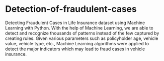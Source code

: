 # Detection-of-fraudulent-cases
Detecting Fraudulent Cases in Life Insurance dataset using Machine Learning with Python. With the help of Machine Learning, we are able to detect and recognize thousands of patterns instead of the few captured by creating rules. Given various parameters such as policyholder age, vehicle value, vehicle type, etc., Machine Learning algorithms were applied to detect the major indicators which may lead to fraud cases in vehicle insurance.
